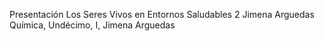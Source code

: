 Presentación Los Seres Vivos en Entornos Saludables 2 Jimena Arguedas
Química, Undécimo, I, Jimena Arguedas
